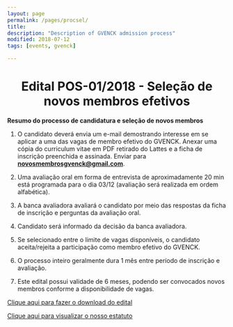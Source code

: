 ```yaml
---
layout: page
permalink: /pages/procsel/
title: 
description: "Description of GVENCK admission process"
modified: 2018-07-12
tags: [events, gvenck]

---
```

  
<center><h1><b>Edital POS-01/2018 - Seleção de novos membros efetivos</b></h1>
</center>

**Resumo do processo de candidatura e seleção de novos membros**


1) O candidato deverá envia um e-mail demostrando interesse em se aplicar a uma das vagas de membro efetivo do GVENCK. Anexar uma cópia do curriculum vitae em PDF retirado do Lattes e a ficha de inscrição preenchida e assinada. Enviar para **novosmembrosgvenck@gmail.com**.  


2) Uma avaliação oral em forma de entrevista de aproximadamente 20 min está programada para o dia 03/12 (avaliação será realizada em ordem alfabética).  


3) A banca avaliadora avaliará o candidato por meio das respostas da ficha de inscrição e perguntas da avaliação oral.   


4) Candidato será informado da decisão da banca avaliadora.  


5) Se selecionado entre o limite de vagas disponíveis, o candidato aceita/rejeita a participação como membro efetivo do GVENCK.  


6) O processo inteiro geralmente dura 1 mês entre período de inscrição e avaliação.  


7) Este edital possui validade de 6 meses, podendo ser convocados novos membros conforme a disponibilidade de vagas.   

[Clique aqui para fazer o download do edital](../files/EDITAL_GVENCK_POSGRAD_2018.docx)  
  
  
[Clique aqui para visualizar o nosso estatuto](../files/Estatuto-gvenck.docx)  
